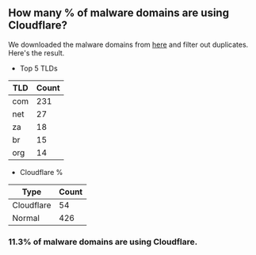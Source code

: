 ## How many % of malware domains are using Cloudflare?


We downloaded the malware domains from [here](https://urlhaus.abuse.ch) and filter out duplicates.
Here's the result.


[//]: # (start replacement)


- Top 5 TLDs

| TLD | Count |
| --- | --- |
| com | 231 |
| net | 27 |
| za | 18 |
| br | 15 |
| org | 14 |


- Cloudflare %

| Type | Count |
| --- | --- |
| Cloudflare | 54 |
| Normal | 426 |


### 11.3% of malware domains are using Cloudflare.